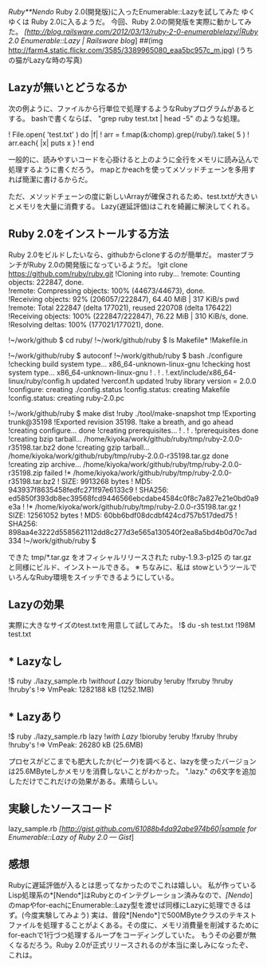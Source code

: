 *Ruby**Nendo* Ruby 2.0(開発版)に入ったEnumerable::Lazyを試してみた
ゆくゆくは Ruby 2.0に入るようだ。
今回、Ruby 2.0の開発版を実際に動かしてみた。
 *[http://blog.railsware.com/2012/03/13/ruby-2-0-enumerablelazy/|Ruby 2.0 Enumerable::Lazy | Railsware blog*]
##(img http://farm4.static.flickr.com/3585/3389965080_eaa5bc957c_m.jpg) (うちの猫がLazyな時の写真)

## Lazyが無いとどうなるか

次の例ように、ファイルから行単位で処理するようなRubyプログラムがあるとする。
bashで書くならば、 "grep ruby test.txt | head -5" のような処理。

!  File.open( 'test.txt' ) do |f|
!    arr = f.map(&:chomp).grep(/ruby/).take( 5 )
!    arr.each{ |x| puts x }
!  end

一般的に、読みやすいコードを心掛けると上のように全行をメモリに読み込んで処理するように書くだろう。
mapとかeachを使ってメソッドチェーンを多用すれば簡潔に書けるからだ。

ただ、メソッドチェーンの度に新しいArrayが確保されるため、test.txtが大きいとメモリを大量に消費する。
Lazy(遅延評価)はこれを綺麗に解決してくれる。

## Ruby 2.0をインストールする方法

Ruby 2.0をビルドしたいなら、githubからcloneするのが簡単だ。
masterブランチがRuby 2.0の開発版になっているようだ。
!git clone https://github.com/ruby/ruby.git
!Cloning into ruby...
!remote: Counting objects: 222847, done.        
!remote: Compressing objects: 100% (44673/44673), done.        
!Receiving objects:  92% (206057/222847), 64.40 MiB | 317 KiB/s   pwd
!remote: Total 222847 (delta 177021), reused 220708 (delta 176422)        
!Receiving objects: 100% (222847/222847), 76.22 MiB | 310 KiB/s, done.
!Resolving deltas: 100% (177021/177021), done.

!~/work/github $ cd ruby/
!~/work/github/ruby $ ls Makefile*
!Makefile.in

!~/work/github/ruby $ autoconf
!~/work/github/ruby $ bash ./configure
!checking build system type... x86_64-unknown-linux-gnu
!checking host system type... x86_64-unknown-linux-gnu
!   .
!   .
!.ext/include/x86_64-linux/ruby/config.h updated
!verconf.h updated
!ruby library version = 2.0.0
!configure: creating ./config.status
!config.status: creating Makefile
!config.status: creating ruby-2.0.pc

!~/work/github/ruby $ make dist
!ruby ./tool/make-snapshot tmp 
!Exporting trunk@35198
!Exported revision 35198.
!take a breath, and go ahead
!creating configure... done
!creating prerequisites...
!   .
!   .
!prerequisites done
!creating bzip tarball... /home/kiyoka/work/github/ruby/tmp/ruby-2.0.0-r35198.tar.bz2 done
!creating gzip tarball... /home/kiyoka/work/github/ruby/tmp/ruby-2.0.0-r35198.tar.gz done
!creating zip archive... /home/kiyoka/work/github/ruby/tmp/ruby-2.0.0-r35198.zip failed
!* /home/kiyoka/work/github/ruby/tmp/ruby-2.0.0-r35198.tar.bz2
!  SIZE:   9913268 bytes
!  MD5:    943937f8635458fedfc271f97e6133c9
!  SHA256: ed5850f393db8ec39568fcd9446566ebcdabe4584c0f8c7a827e21e0bd0a9e3a
!
!* /home/kiyoka/work/github/ruby/tmp/ruby-2.0.0-r35198.tar.gz
!  SIZE:   12561052 bytes
!  MD5:    60bb6bdf08dcdbf424cd757b517ded75
!  SHA256: 898aa4e3222d5585621112dd8c277d3e565a130540f2ea8a5bd4b0d70c7ad334
!~/work/github/ruby $ 

できた tmp/*.tar.gz をオフィシャルリリースされた ruby-1.9.3-p125 の tar.gz と同様にビルド、インストールできる。
※ ちなみに、私は stowというツールでいろんなRuby環境をスイッチできるようにしている。

## Lazyの効果
実際に大きなサイズのtest.txtを用意して試してみた。
!$ du -sh test.txt 
!198M	test.txt

## * Lazyなし
!$ ruby ./lazy_sample.rb 
!*without Lazy*
!bioruby
!eruby
!fxruby
!hruby
!hruby's
!=> VmPeak:	 1282188 kB  (1252.1MB)

## * Lazyあり
!$ ruby ./lazy_sample.rb lazy
!*with    Lazy*
!bioruby
!eruby
!fxruby
!hruby
!hruby's
!=> VmPeak:	   26280 kB    (25.6MB)

プロセスがどこまでも肥大したか(ピーク)を調べると、lazyを使ったバージョンは25.6MByteしかメモリを消費しないことがわかった。
".lazy." の6文字を追加しただけでこれだけの効果がある。素晴らしい。

## 実験したソースコード
 lazy_sample.rb
 *[http://gist.github.com/61088b4da92abe974b60|sample for Enumerable::Lazy of Ruby 2.0 — Gist*]

## 感想
Rubyに遅延評価が入るとは思ってなかったのでこれは嬉しい。
私が作っているLisp処理系の*[Nendo*]はRubyとのインテグレーション済みなので、*[Nendo*]のmapやfor-eachにEnumerable::Lazy型を渡せば同様にLazyに処理できるはず。(今度実験してみよう)
実は、普段*[Nendo*]で500MByteクラスのテキストファイルを処理することがよくある。その度に、メモリ消費量を削減するためにfor-eachで1行づつ処理するループをコーディングしていた。
もうその必要が無くなるだろう。Ruby 2.0が正式リリースされるのが本当に楽しみになったぞ、これは。
